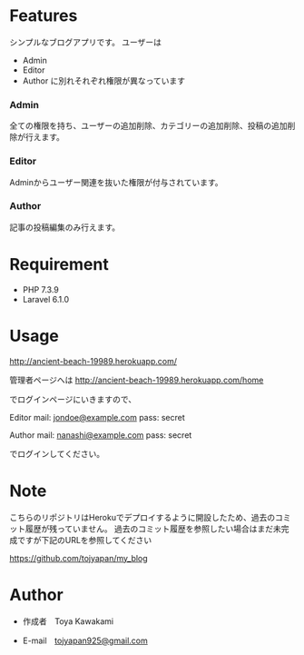  
# Features
 
シンプルなブログアプリです。
ユーザーは
* Admin
* Editor
* Author
に別れそれぞれ権限が異なっています

### Admin
全ての権限を持ち、ユーザーの追加削除、カテゴリーの追加削除、投稿の追加削除が行えます。

### Editor
Adminからユーザー関連を抜いた権限が付与されています。

### Author
記事の投稿編集のみ行えます。
 
# Requirement
 
* PHP 7.3.9
* Laravel 6.1.0
 
# Usage
 
http://ancient-beach-19989.herokuapp.com/
 
管理者ページへは
http://ancient-beach-19989.herokuapp.com/home

でログインページにいきますので、

Editor
mail: jondoe@example.com
pass: secret

Author
mail: nanashi@example.com
pass: secret

でログインしてください。

# Note
 
こちらのリポジトリはHerokuでデプロイするように開設したため、過去のコミット履歴が残っていません。
過去のコミット履歴を参照したい場合はまだ未完成ですが下記のURLを参照してください

https://github.com/tojyapan/my_blog
 
# Author
  
* 作成者　Toya Kawakami

* E-mail　tojyapan925@gmail.com
 